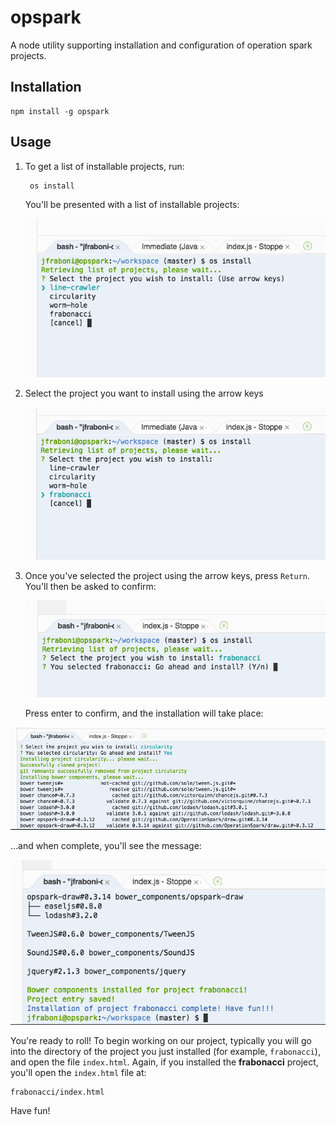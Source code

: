 # opspark
A node utility supporting installation and configuration of operation spark projects.

## Installation

    npm install -g opspark

## Usage

1. To get a list of installable projects, run:

        os install

    You'll be presented with a list of installable projects:

    <img src="https://raw.githubusercontent.com/OperationSpark/opspark/master/img/list.png">

2. Select the project you want to install using the arrow keys

    <img src="https://raw.githubusercontent.com/OperationSpark/opspark/master/img/use-arrow-keys.png">
    
3. Once you've selected the project using the arrow keys, press `Return`.  You'll then be asked to confirm:
    
    <img src="https://raw.githubusercontent.com/OperationSpark/opspark/master/img/confirm.png">

    Press enter to confirm, and the installation will take place:
    
<img src="https://raw.githubusercontent.com/OperationSpark/opspark/master/img/installing.png">

...and when complete, you'll see the message:

<img src="https://raw.githubusercontent.com/OperationSpark/opspark/master/img/installed.png">

You're ready to roll!  To begin working on our project, typically you will go into the directory of the project you just installed (for example, `frabonacci`), and open the file `index.html`.  Again, if you installed the **frabonacci** project, you'll open the `index.html` file at:

    frabonacci/index.html

Have fun!
